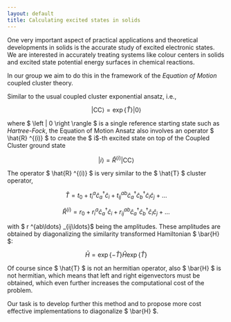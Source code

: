 ```yaml
---
layout: default
title: Calculating excited states in solids
---
```


One very important aspect of practical applications and theoretical
developments in solids is the accurate study of excited electronic states.  We
are interested in accurately treating systems like colour centers in solids and
excited state potential energy surfaces in chemical reactions.

In our group we aim to do this in the framework of the *Equation of Motion*
coupled cluster theory.

Similar to the usual coupled cluster exponential ansatz, i.e.,

$$
\left | \mathrm{CC} \right \rangle =
\exp \{\hat{T}\} \left | 0 \right \rangle
$$

where $ \left | 0 \right \rangle  $ is a single reference starting state
such as *Hartree-Fock*, the Equation of Motion Ansatz also involves an
operator $ \hat{R} ^{(i)} $ to create the $ i$-th excited state on top of the Coupled Cluster
ground state

$$
\left | i \right \rangle =
\hat{R} ^{(i)} \left | \mathrm{CC} \right \rangle
$$

The operator $ \hat{R} ^{(i)} $ is very similar to the $ \hat{T} $ cluster
operator,

$$
\hat{T}        = t _{0}
               + t ^{a} _{i} \hat{c} ^{\dagger} _{a} \hat{c} _{i}
               + t ^{ab} _{ij} \hat{c} ^{\dagger} _{a} \hat{c} ^{\dagger} _{b}
                      \hat{c} _{i} \hat{c} _{j}
               + \ldots
$$

$$
\hat{R} ^{(i)} = r _{0}
               + r ^{a} _{i} \hat{c} ^{\dagger} _{a} \hat{c} _{i}
               + r ^{ab} _{ij} \hat{c} ^{\dagger} _{a} \hat{c} ^{\dagger} _{b}
                      \hat{c} _{i} \hat{c} _{j}
               + \ldots
$$

with $ r ^{ab\ldots} _{ij\ldots}$ being the amplitudes. These amplitudes are
obtained by diagonalizing the similarity transformed Hamiltonian $ \bar{H} $:

$$
\bar{H} =
\exp \left \{ -\hat{T} \right \}
\hat{H}
\exp \left \{ \hat{T} \right \} 
$$

Of course since $ \hat{T} $ is not an hermitian operator, also
$ \bar{H} $ is not hermitian, which means that left and right eigenvectors
must be obtained, which even further increases the computational cost of the
problem.

Our task is to develop further this method and to propose more cost effective
implementations to diagonalize $ \bar{H} $.

